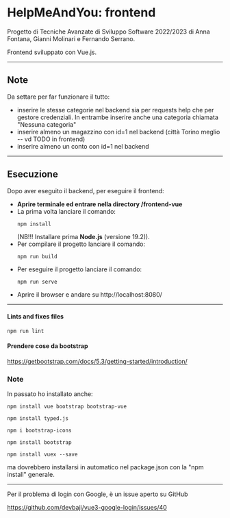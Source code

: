 # HelpMeAndYou: frontend
Progetto di Tecniche Avanzate di Sviluppo Software 2022/2023 di
Anna Fontana, Gianni Molinari e Fernando Serrano.

Frontend sviluppato con Vue.js.

---
## Note
Da settare per far funzionare il tutto:
- inserire le stesse categorie nel backend sia per requests help che per gestore credenziali. In entrambe inserire anche una categoria chiamata "Nessuna categoria"
- inserire almeno un magazzino con id=1 nel backend (città Torino meglio -- vd TODO in frontend)
- inserire almeno un conto con id=1 nel backend

---

## Esecuzione
Dopo aver eseguito il backend, per eseguire il frontend:
- **Aprire terminale ed entrare nella directory /frontend-vue**
- La prima volta lanciare il comando:
  ```
  npm install
  ```
  (NB!!! Installare prima **Node.js** (versione 19.2)).
- Per compilare il progetto lanciare il comando:
  ```
  npm run build
  ```
- Per eseguire il progetto lanciare il comando:
  ```
  npm run serve
  ```
- Aprire il browser e andare su http://localhost:8080/

---

#### Lints and fixes files
```
npm run lint
```

#### Prendere cose da bootstrap
https://getbootstrap.com/docs/5.3/getting-started/introduction/


### Note
In passato ho installato anche:
```
npm install vue bootstrap bootstrap-vue

npm install typed.js

npm i bootstrap-icons

npm install bootstrap

npm install vuex --save
```
ma dovrebbero installarsi in automatico nel package.json con la "npm install" generale.

---

Per il problema di login con Google, è un issue aperto su GitHub

https://github.com/devbaji/vue3-google-login/issues/40
